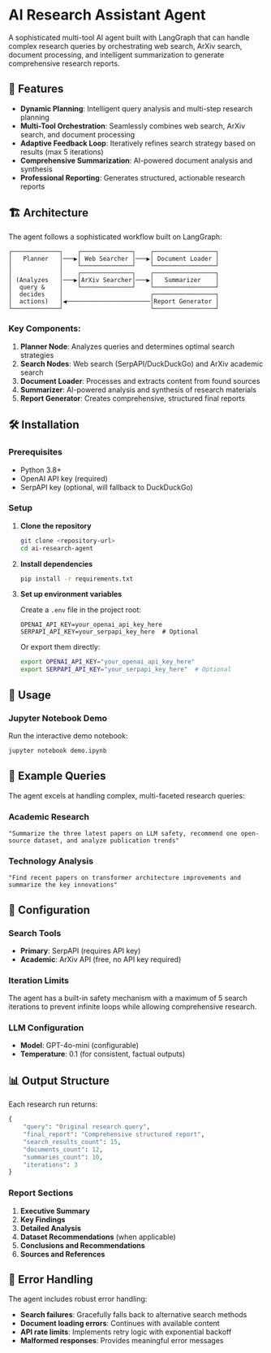 # AI Research Assistant Agent

A sophisticated multi-tool AI agent built with LangGraph that can handle complex research queries by orchestrating web search, ArXiv search, document processing, and intelligent summarization to generate comprehensive research reports.

## 🚀 Features

- **Dynamic Planning**: Intelligent query analysis and multi-step research planning
- **Multi-Tool Orchestration**: Seamlessly combines web search, ArXiv search, and document processing
- **Adaptive Feedback Loop**: Iteratively refines search strategy based on results (max 5 iterations)
- **Comprehensive Summarization**: AI-powered document analysis and synthesis
- **Professional Reporting**: Generates structured, actionable research reports

## 🏗️ Architecture

The agent follows a sophisticated workflow built on LangGraph:

```
┌─────────────┐    ┌──────────────┐    ┌─────────────────┐
│   Planner   │───▶│ Web Searcher │───▶│ Document Loader │
│             │    └──────────────┘    └─────────────────┘
│             │    ┌──────────────┐    ┌─────────────────┐
│ (Analyzes   │───▶│ArXiv Searcher│───▶│   Summarizer    │
│  query &    │    └──────────────┘    └─────────────────┘
│  decides    │                        ┌─────────────────┐
│  actions)   │◀───────────────────────│Report Generator │
└─────────────┘                        └─────────────────┘
```

### Key Components:

1. **Planner Node**: Analyzes queries and determines optimal search strategies
2. **Search Nodes**: Web search (SerpAPI/DuckDuckGo) and ArXiv academic search
3. **Document Loader**: Processes and extracts content from found sources
4. **Summarizer**: AI-powered analysis and synthesis of research materials
5. **Report Generator**: Creates comprehensive, structured final reports

## 🛠️ Installation

### Prerequisites
- Python 3.8+
- OpenAI API key (required)
- SerpAPI key (optional, will fallback to DuckDuckGo)

### Setup

1. **Clone the repository**
   ```bash
   git clone <repository-url>
   cd ai-research-agent
   ```

2. **Install dependencies**
   ```bash
   pip install -r requirements.txt
   ```

3. **Set up environment variables**
   
   Create a `.env` file in the project root:
   ```env
   OPENAI_API_KEY=your_openai_api_key_here
   SERPAPI_API_KEY=your_serpapi_key_here  # Optional
   ```

   Or export them directly:
   ```bash
   export OPENAI_API_KEY="your_openai_api_key_here"
   export SERPAPI_API_KEY="your_serpapi_key_here"  # Optional
   ```

## 🎯 Usage

### Jupyter Notebook Demo

Run the interactive demo notebook:
```bash
jupyter notebook demo.ipynb
```

## 📝 Example Queries

The agent excels at handling complex, multi-faceted research queries:

### Academic Research
```
"Summarize the three latest papers on LLM safety, recommend one open-source dataset, and analyze publication trends"
```

### Technology Analysis
```
"Find recent papers on transformer architecture improvements and summarize the key innovations"
```


## 🔧 Configuration

### Search Tools
- **Primary**: SerpAPI (requires API key)
- **Academic**: ArXiv API (free, no API key required)

### Iteration Limits
The agent has a built-in safety mechanism with a maximum of 5 search iterations to prevent infinite loops while allowing comprehensive research.

### LLM Configuration
- **Model**: GPT-4o-mini (configurable)
- **Temperature**: 0.1 (for consistent, factual outputs)

## 📊 Output Structure

Each research run returns:

```python
{
    "query": "Original research query",
    "final_report": "Comprehensive structured report",
    "search_results_count": 15,
    "documents_count": 12,
    "summaries_count": 10,
    "iterations": 3
}
```

### Report Sections
1. **Executive Summary**
2. **Key Findings**
3. **Detailed Analysis**
4. **Dataset Recommendations** (when applicable)
5. **Conclusions and Recommendations**
6. **Sources and References**

## 🚦 Error Handling

The agent includes robust error handling:
- **Search failures**: Gracefully falls back to alternative search methods
- **Document loading errors**: Continues with available content
- **API rate limits**: Implements retry logic with exponential backoff
- **Malformed responses**: Provides meaningful error messages

